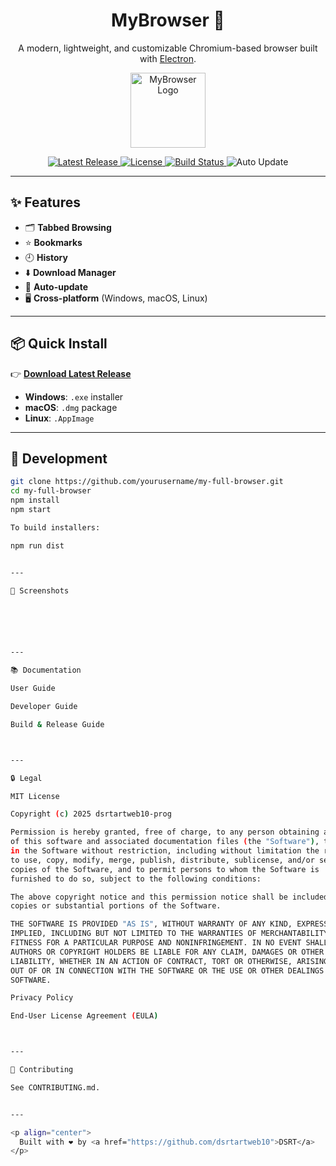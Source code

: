 <h1 align="center">MyBrowser 🦊</h1>

<p align="center">
  A modern, lightweight, and customizable Chromium-based browser built with <a href="https://www.electronjs.org/">Electron</a>.
</p>

<p align="center">
  <img src="assets/icon.png" alt="MyBrowser Logo" width="120"/>
</p>

<p align="center">
  <a href="https://github.com/yourusername/my-full-browser/releases">
    <img src="https://img.shields.io/github/v/release/yourusername/my-full-browser?logo=github&color=blue" alt="Latest Release"/>
  </a>
  <a href="LICENSE">
    <img src="https://img.shields.io/github/license/yourusername/my-full-browser?color=green" alt="License"/>
  </a>
  <a href="https://github.com/yourusername/my-full-browser/actions">
    <img src="https://img.shields.io/github/actions/workflow/status/yourusername/my-full-browser/build.yml?logo=github" alt="Build Status"/>
  </a>
  <img src="https://img.shields.io/badge/auto--update-enabled-brightgreen" alt="Auto Update"/>
</p>

---

## ✨ Features
- 🗂️ **Tabbed Browsing**
- ⭐ **Bookmarks**
- 🕘 **History**
- ⬇️ **Download Manager**
- 🔄 **Auto-update**
- 🖥️ **Cross-platform** (Windows, macOS, Linux)

---

## 📦 Quick Install
👉 [**Download Latest Release**](https://github.com/yourusername/my-full-browser/releases)

- **Windows**: `.exe` installer  
- **macOS**: `.dmg` package  
- **Linux**: `.AppImage`  

---

## 🚀 Development

```bash
git clone https://github.com/yourusername/my-full-browser.git
cd my-full-browser
npm install
npm start

To build installers:

npm run dist


---

📸 Screenshots






---

📚 Documentation

User Guide

Developer Guide

Build & Release Guide



---

🔒 Legal

MIT License

Copyright (c) 2025 dsrtartweb10-prog

Permission is hereby granted, free of charge, to any person obtaining a copy
of this software and associated documentation files (the "Software"), to deal
in the Software without restriction, including without limitation the rights
to use, copy, modify, merge, publish, distribute, sublicense, and/or sell
copies of the Software, and to permit persons to whom the Software is
furnished to do so, subject to the following conditions:

The above copyright notice and this permission notice shall be included in all
copies or substantial portions of the Software.

THE SOFTWARE IS PROVIDED "AS IS", WITHOUT WARRANTY OF ANY KIND, EXPRESS OR
IMPLIED, INCLUDING BUT NOT LIMITED TO THE WARRANTIES OF MERCHANTABILITY,
FITNESS FOR A PARTICULAR PURPOSE AND NONINFRINGEMENT. IN NO EVENT SHALL THE
AUTHORS OR COPYRIGHT HOLDERS BE LIABLE FOR ANY CLAIM, DAMAGES OR OTHER
LIABILITY, WHETHER IN AN ACTION OF CONTRACT, TORT OR OTHERWISE, ARISING FROM,
OUT OF OR IN CONNECTION WITH THE SOFTWARE OR THE USE OR OTHER DEALINGS IN THE
SOFTWARE.

Privacy Policy

End-User License Agreement (EULA)



---

🤝 Contributing

See CONTRIBUTING.md.


---

<p align="center">
  Built with ❤️ by <a href="https://github.com/dsrtartweb10">DSRT</a>
</p>
```
